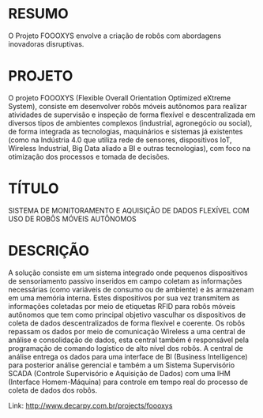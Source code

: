# RESUMO
O Projeto FOOOXYS envolve a criação de robôs com abordagens inovadoras disruptivas.

# PROJETO
O projeto FOOOXYS (Flexible Overall Orientation Optimized eXtreme System), consiste em desenvolver robôs móveis autônomos para realizar atividades de supervisão e inspeção de forma flexível e descentralizada em diversos tipos de ambientes complexos (industrial, agronegócio ou social), de forma integrada as tecnologias, maquinários e sistemas já existentes (como na Indústria 4.0 que utiliza rede de sensores, dispositivos IoT, Wireless Industrial, Big Data aliado a BI e outras tecnologias), com foco na otimização dos processos e tomada de decisões.

# TÍTULO
SISTEMA DE MONITORAMENTO E AQUISIÇÃO DE DADOS FLEXÍVEL COM USO DE ROBÔS MÓVEIS AUTÔNOMOS

# DESCRIÇÃO
A solução consiste em um sistema integrado onde pequenos dispositivos de sensoriamento passivo inseridos em campo coletam as informações necessárias (como variáveis de consumo ou de ambiente) e às armazenam em uma memória interna. Estes dispositivos por sua vez transmitem as informações coletadas por meio de etiquetas RFID para robôs móveis autônomos que tem como principal objetivo vasculhar os dispositivos de coleta de dados descentralizados de forma flexível e coerente. Os robôs repassam os dados por meio de comunicação Wireless a uma central de análise e consolidação de dados, esta central também é responsável pela programação de comando logístico de alto nível dos robôs. A central de análise entrega os dados para uma interface de BI (Business Intelligence) para posterior análise gerencial e também a um Sistema Supervisório SCADA (Controle Supervisório e Aquisição de Dados) com uma IHM (Interface Homem-Máquina) para controle em tempo real do processo de coleta de dados dos robôs.

Link:
http://www.decarpy.com.br/projects/foooxys
